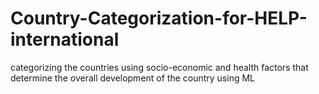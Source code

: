 # Country-Categorization-for-HELP-international
categorizing the countries using socio-economic and health factors that determine the overall development of the country using ML
